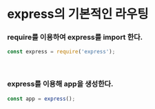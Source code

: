 # express의 기본적인 라우팅
### require를 이용하여 express를 import 한다.
```javascript
const express = require('express');
```

<br>

### express를 이용해 app을 생성한다.
```javascript
const app = express();
```

